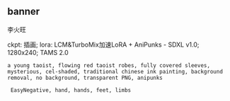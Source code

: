 ## banner

李火旺 

ckpt: 插画; lora: LCM&TurboMix加速LoRA + AniPunks -  SDXL v1.0; 1280x240; TAMS 2.0
```
a young taoist, flowing red taoist robes, fully covered sleeves, mysterious, cel-shaded, traditional chinese ink painting, background removal, no background, transparent PNG, anipunks
```

```
 EasyNegative, hand, hands, feet, limbs
```
